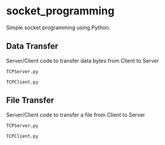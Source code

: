 # socket_programming
Simple socket programming using Python.

## Data Transfer
Server/Client code to transfer data bytes from Client to Server

```TCPServer.py```

```TCPClient.py```

## File Transfer
Server/Client code to transfer a file from Client to Server

```TCPServer.py```

```TCPClient.py```

